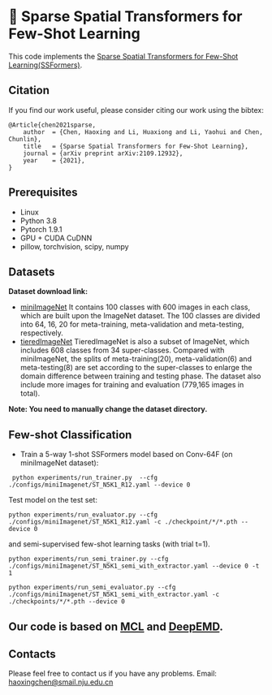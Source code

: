 # :star2: Sparse Spatial Transformers for Few-Shot Learning
This code implements the [Sparse Spatial Transformers for Few-Shot Learning(SSFormers)](https://arxiv.org/abs/2109.12932).

## Citation
If you find our work useful, please consider citing our work using the bibtex:
```
@Article{chen2021sparse,
	author  = {Chen, Haoxing and Li, Huaxiong and Li, Yaohui and Chen, Chunlin},
	title   = {Sparse Spatial Transformers for Few-Shot Learning},
	journal = {arXiv preprint arXiv:2109.12932},
	year    = {2021},
}
```

## Prerequisites
* Linux
* Python 3.8
* Pytorch 1.9.1
* GPU + CUDA CuDNN
* pillow, torchvision, scipy, numpy
## Datasets
**Dataset download link:**
* [miniImageNet](https://drive.google.com/file/d/1fUBrpv8iutYwdL4xE1rX_R9ef6tyncX9/view) It contains 100 classes with 600 images in each class, which are built upon the ImageNet dataset. The 100 classes are divided into 64, 16, 20 for meta-training, meta-validation and meta-testing, respectively.
* [tieredImageNet](https://drive.google.com/drive/folders/163HGKZTvfcxsY96uIF6ILK_6ZmlULf_j?usp=sharing)
TieredImageNet is also a subset of ImageNet, which includes 608 classes from 34 super-classes. Compared with miniImageNet, the splits of meta-training(20), meta-validation(6) and meta-testing(8) are set according to the super-classes to enlarge the domain difference between training and testing phase. The dataset also include more images for training and evaluation (779,165 images in total).

**Note: You need to manually change the dataset directory.**

## Few-shot Classification
* Train a 5-way 1-shot SSFormers model based on Conv-64F (on miniImageNet dataset):
```
 python experiments/run_trainer.py  --cfg ./configs/miniImagenet/ST_N5K1_R12.yaml --device 0
```
Test model on the test set:
```
python experiments/run_evaluator.py --cfg ./configs/miniImagenet/ST_N5K1_R12.yaml -c ./checkpoint/*/*.pth --device 0
```
and semi-supervised few-shot learning tasks (with trial t=1).
```
python experiments/run_semi_trainer.py --cfg ./configs/miniImagenet/ST_N5K1_semi_with_extractor.yaml --device 0 -t 1

python experiments/run_semi_evaluator.py --cfg ./configs/miniImagenet/ST_N5K1_semi_with_extractor.yaml -c ./checkpoints/*/*.pth --device 0
```

## Our code is based on [MCL](https://github.com/LouieYang/DMN4) and [DeepEMD](https://github.com/icoz69/DeepEMD).

## Contacts
Please feel free to contact us if you have any problems.
Email: [haoxingchen@smail.nju.edu.cn](haoxingchen@smail.nju.edu.cn)
